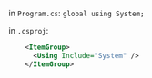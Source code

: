 in `Program.cs`:
`global using System;`

in `.csproj`:
```xml
    <ItemGroup>
      <Using Include="System" />
    </ItemGroup>
```